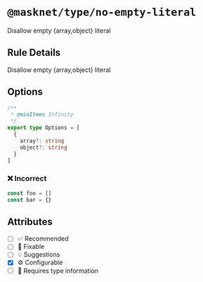 <!-- begin title -->

# `@masknet/type/no-empty-literal`

Disallow empty {array,object} literal

<!-- end title -->

## Rule Details

Disallow empty {array,object} literal

## Options

<!-- begin options -->

```ts
/**
 * @minItems Infinity
 */
export type Options = [
  {
    array?: string
    object?: string
  }
]
```

<!-- end options -->

### :x: Incorrect

```ts
const foo = []
const bar = {}
```

## Attributes

<!-- begin attributes -->

- [ ] :white_check_mark: Recommended
- [ ] :wrench: Fixable
- [ ] :bulb: Suggestions
- [x] :gear: Configurable
- [ ] :thought_balloon: Requires type information

<!-- end attributes -->
